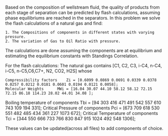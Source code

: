 Based on the composition of wellstream fluid, the quality of products from each stage of separation can be predicted by flash calculations,
assuming phase equilibriums are reached in the separators. In this problem we solve the flash calculations of a natural gas and find:

	1. The Compositions of components in different states with varying pressure.
	2. The variation of Gas to Oil Ratio with pressure. 

The calculations are done assuming the components are at equilibrium and estimating the equilibrium constants with Standings Correlation. 

For the flash calculations:
The natural gas contains [C1, C2, C3, i-C4, n-C4, i-C5, n-C5,C6,C7+, N2, CO2, H2S] whose

 	Compressibility factors    Zi = [0.6099 0.0869 0.0691 0.0339 0.0378 0.0257 0.0212 0.0181 0.0601 0.0194 0.0121 0.0058];
	Molecular Weights 	   MWi = [16.04 30.07 44.10 58.12 58.12 72.15 72.15 86.18 114.23 28.02 44.01 34.08 ]; 
Boiling temperature of components  Tbi = [94 303 416 471 491 542 557 610 743 109 194 331];
Critical Pressure of components    Pci = [673 709 618 530 551 482 485 434 361 227 1073 672]; 
Critical Temperature of components Tci = [344 550 666 733 766 830 847 915 1024 492 548 1306];

These values can be updated(across all files) to add components of choice.  
